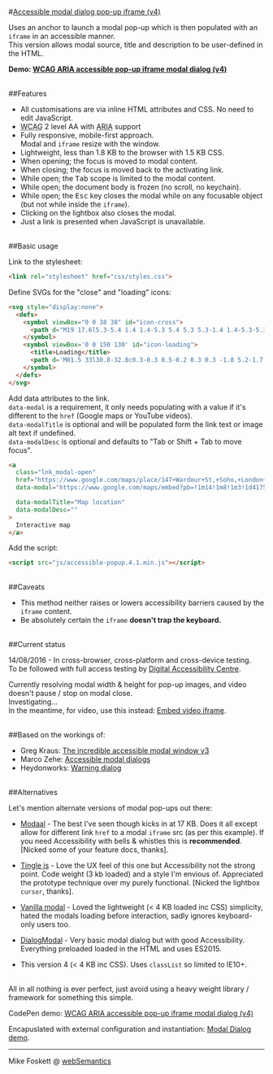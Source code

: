 
#<a href="https://websemantics.uk/articles/accessible-modal-dialog-popup-iframe/">Accessible modal dialog pop-up iframe (v4)</a>

Uses an anchor to launch a modal pop-up which is then populated with an <code>iframe</code> in an accessible manner.<br>
This version allows modal source, title and description to be user-defined in the HTML.

<strong>Demo: <a href="https://codepen.io/2kool2/pen/LkaXay">WCAG ARIA accessible pop-up iframe modal dialog (v4)</a></strong>

<br>
##Features

* All customisations are via inline HTML attributes and CSS. No need to edit JavaScript.
* <abbr title="Web Content Accessibility Guidelines">WCAG</abbr> 2 level AA with <abbr title="Accessible Rich Internet Applications">ARIA</abbr> support
* Fully responsive, mobile-first approach.<br>Modal and <code>iframe</code> resize with the window.
* Lightweight, less than 1.8 KB to the browser with 1.5 KB CSS.
* When opening; the focus is moved to modal content.
* When closing; the focus is moved back to the activating link.
* While open; the <kbd>Tab</kbd> scope is limited to the modal content.
* While open; the document body is frozen (no scroll, no keychain).
* While open; the <kbd>Esc</kbd> key closes the modal while on any focusable object (but not while inside the <code>iframe</code>).
* Clicking on the lightbox also closes the modal.
* Just a link is presented when JavaScript is unavailable.


<br>
##Basic usage

Link to the stylesheet:
```html
<link rel="stylesheet" href="css/styles.css">
```

Define SVGs for the "close" and "loading" icons:
```html
<svg style="display:none">
  <defs>
    <symbol viewBox="0 0 38 38" id="icon-cross">
      <path d="M19 17.6l5.3-5.4 1.4 1.4-5.3 5.4 5.3 5.3-1.4 1.4-5.3-5.3-5.3 5.3-1.4-1.4 5.2-5.3-5.2-5.3 1.4-1.4 5.3 5.3z"/>
    </symbol>
    <symbol viewBox='0 0 150 130' id="icon-loading">
      <title>Loading</title>
      <path d='M81.5 33l30.8-32.8c0.3-0.3 0.5-0.2 0.3 0.3 -1.8 5.2-1.7 15.3-1.7 15.3 -0.1 6.8-0.8 11.7-6.6 17.9L74.8 65.1c-0.2 0.2-0.4 0-0.3-0.2 1.5-5.1 1.2-15.1 1.2-15.1C75.4 45.6 76.4 38.4 81.5 33M105.9 54.8l43.8 10.3c0.4 0.1 0.4 0.4-0.2 0.4 -5.4 1-14.1 6.1-14.1 6.1 -6 3.3-10.5 5.2-18.8 3.2l-41.9-9.9c-0.3-0.1-0.2-0.3 0-0.4 5.2-1.3 13.7-6.5 13.7-6.5C92 55.9 98.7 53.1 105.9 54.8M99.4 86.3l13 43.2c0.1 0.4-0.1 0.5-0.4 0.1 -3.6-4.2-12.4-9.2-12.4-9.2 -5.8-3.5-9.7-6.5-12.2-14.6L75 64.5c-0.1-0.3 0.2-0.4 0.3-0.2 3.7 3.9 12.5 8.6 12.5 8.6C91.5 74.8 97.3 79.2 99.4 86.3M68.7 97l-30.8 32.8c-0.3 0.3-0.5 0.2-0.3-0.3 1.8-5.2 1.7-15.3 1.7-15.3 0.1-6.8 0.8-11.7 6.6-17.9l29.5-31.4c0.2-0.2 0.4 0 0.3 0.2 -1.5 5.1-1.2 15.1-1.2 15.1C74.8 84.4 73.8 91.6 68.7 97M44.1 75.8L0.3 65.4C-0.1 65.3-0.1 65 0.5 65c5.4-1 14.1-6.1 14.1-6.1 6-3.3 10.5-5.2 18.8-3.2l41.9 9.9c0.3 0.1 0.2 0.3 0 0.4 -5.2 1.3-13.7 6.5-13.7 6.5C58.1 74.7 51.3 77.5 44.1 75.8M50.2 43.8l-13-43.2c-0.1-0.4 0.1-0.5 0.4-0.1C41.2 4.7 50 9.7 50 9.7c5.8 3.5 9.7 6.5 12.2 14.6l12.4 41.3c0.1 0.3-0.2 0.4-0.3 0.2 -3.7-3.9-12.5-8.6-12.5-8.6C58.1 55.4 52.4 50.9 50.2 43.8'/>
    </symbol>
  </defs>
</svg>
```

Add data attributes to the link.
<br><code>data-modal</code> is a requirement, it only needs populating with a value if it's different to the <code>href</code> (Google maps or YouTube videos).
<br><code>data-modalTitle</code> is optional and will be populated form the link text or image alt text if undefined.
<br><code>data-modalDesc</code> is optional and defaults to "Tab or Shift + Tab to move focus".
```html
<a
  class="lnk_modal-open"
  href="https://www.google.com/maps/place/147+Wardour+St,+Soho,+London+W1F+8WD,+UK/@51.514197,-0.134724,16z/data=!4m5!3m4!1s0x487604d357825039:0xf0c170d8fa918a9b!8m2!3d51.5141967!4d-0.1347244?hl=en-GB"
  data-modal="https://www.google.com/maps/embed?pb=!1m14!1m8!1m3!1d4175.8218601402605!2d-0.1390235133502716!3d51.51397674271494!3m2!1i1024!2i768!4f13.1!3m3!1m2!1s0x487604d357825039%3A0xf0c170d8fa918a9b!2s147+Wardour+St%2C+Soho%2C+London+W1F+8WD%2C+UK!5e0!3m2!1sen!2sin!4v1468326690641"

  data-modalTitle="Map location"
  data-modalDesc=""
>
  Interactive map
</a>
```

Add the script:
```html
<script src="js/accessible-popup.4.1.min.js"></script>
```


<br>
##Caveats

* This method neither raises or lowers accessibility barriers caused by the <code>iframe</code> content.
* Be absolutely certain the <code>iframe</code> <b>doesn't trap the keyboard.</b>


<br>
##Current status

14/08/2016 - In cross-browser, cross-platform and cross-device testing.<br>
To be followed with full access testing by <a href="http://www.digitalaccessibilitycentre.org/">Digital Accessibility Centre</a>.

Currently resolving modal width & height for pop-up images, and video doesn't pause / stop on modal close.
<br>Investigating&hellip;
<br>In the meantime, for video, use this instead:
  <a href="http://codepen.io/2kool2/pen/dXEwEd">Embed video iframe</a>.


<br>
##Based on the workings of:

* Greg Kraus: <a href="https://accessibility.oit.ncsu.edu/training/aria/modal-window/version-3/">The incredible accessible modal window v3</a>
* Marco Zehe: <a href="https://www.marcozehe.de/2015/02/05/advanced-aria-tip-2-accessible-modal-dialogs/">Accessible modal dialogs</a>
* Heydonworks: <a href="http://heydonworks.com/practical_aria_examples/#warning-dialog">Warning dialog</a>



<br>
##Alternatives

Let's mention alternate versions of modal pop-ups out there:

* <a href="http://www.humaan.com/modaal/">Modaal</a> - The best I've seen though kicks in at 17 KB. Does it all except allow for different link <code>href</code> to a modal <code>iframe</code> src (as per this example). If you need Accessibility with bells &amp; whistles this is <strong>recommended</strong>. [Nicked some of your feature docs, thanks].

* <a href="https://robinparisi.github.io/tingle/">Tingle js</a> - Love the UX feel of this one but Accessibility not the strong point. Code weight (3 kb loaded) and a style I'm envious of. Appreciated the prototype technique over my purely functional. [Nicked the lightbox <code>cursor</code>, thanks].

* <a href="http://thephuse.github.io/vanilla-modal/">Vanilla modal</a> - Loved the lightweight (&lt; 4 KB loaded inc CSS) simplicity, hated the modals loading before interaction, sadly ignores keyboard-only users too.

* <a href="https://frend.co/components/dialogmodal/">DialogModal</a> - Very basic modal dialog but with good Accessibility. Everything preloaded loaded in the HTML and uses ES2015.

* This version 4 (&lt; 4 KB inc CSS). Uses <code>classList</code> so limited to IE10+.



<br>
All in all nothing is ever perfect, just avoid using a heavy weight library / framework for something this simple.



CodePen demo: <a href="https://codepen.io/2kool2/pen/LkaXay">WCAG ARIA accessible pop-up iframe modal dialog (v4)</a>

Encapuslated with external configuration and instantiation: <a href="https://websemantics.uk/articles/accessible-modal-dialog-popup-iframe/demo/">Modal Dialog demo</a>.

<hr>
Mike Foskett @ <a href="https://websemantics.uk/">webSemantics</a>
